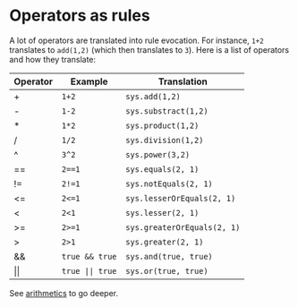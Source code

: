 # Operators as rules

A lot of operators are translated into rule evocation.  For instance, `1+2` translates to `add(1,2)` (which then translates to `3`).  Here is a list of operators and how they translate:

Operator|Example|Translation
-|-|-
+|`1+2`|`sys.add(1,2)`
-|`1-2`|`sys.substract(1,2)`
*|`1*2`|`sys.product(1,2)`
/|`1/2`|`sys.division(1,2)`
^|`3^2`|`sys.power(3,2)`
==|`2==1`|`sys.equals(2, 1)`
!=|`2!=1`|`sys.notEquals(2, 1)`
<=|`2<=1`|`sys.lesserOrEquals(2, 1)`
<|`2<1`|`sys.lesser(2, 1)`
\>=|`2>=1`|`sys.greaterOrEquals(2, 1)`
\>|`2>1`|`sys.greater(2, 1)`
&&|`true && true`|`sys.and(true, true)`
\|\||`true \|\| true`|`sys.or(true, true)`

See [arithmetics](arithmetics.md) to go deeper.